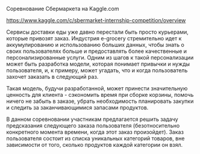 Соревнование Сбермаркета на Kaggle.com

https://www.kaggle.com/c/sbermarket-internship-competition/overview

Сервисы доставки еды уже давно перестали быть просто курьерами, которые привозят заказ. Индустрия e-grocery стремительно идет 
к аккумулированию и использованию больших данных, чтобы знать о своих пользователях больше и предоставлять более качественные 
и персонализированные услуги. Одним из шагов к такой персонализации может быть разработка модели, которая понимает привычки и 
нужды пользователя, и, к примеру, может угадать, что и когда пользователь захочет заказать в следующий раз.

Такая модель, будучи разработанной, может принести значительную ценность для клиента - сэкономить время при сборке корзины, помочь 
ничего не забыть в заказе, убрать необходимость планировать закупки и следить за заканчивающимися запасами продуктов.

В данном соревновании участникам предлагается решить задачу предсказания следующего заказа пользователя (безотносительно конкретного 
момента времени, когда этот заказ произойдет). Заказ пользователя состоит из списка уникальных категорий товаров, вне зависимости от 
того, сколько продуктов каждой категории он взял.
